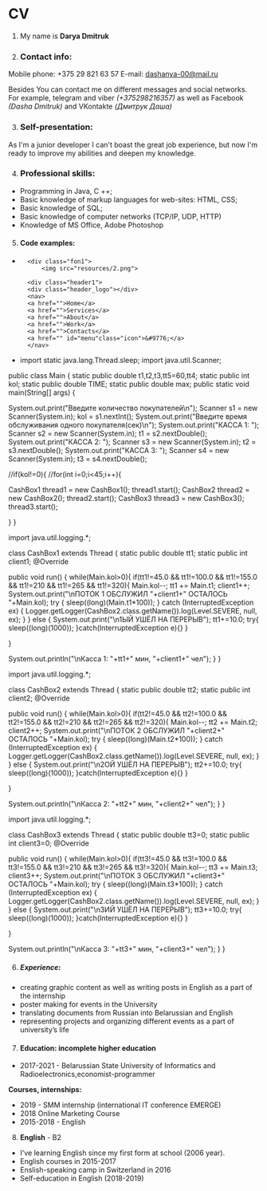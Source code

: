 # CV
1. My name is **Darya Dmitruk**

2. ### Contact info:
Mobile phone: +375 29 821 63 57 
E-mail:  dashanya-00@mail.ru

Besides You can contact me on different messages and social networks.
For example, telegram and viber *(+375298216357)* as well as Facebook *(Dasha Dmitruk)* and VKontakte *(Дмитрук Даша)*

3. ### Self-presentation:
As I'm a junior developer I can't boast the great job experience, but now I'm ready to improve my abilities and deepen my knowledge.

4. ### Professional skills:
* Programming in Java,  C ++; 
* Basic knowledge of markup languages for web-sites: HTML, CSS; 
* Basic knowledge of SQL;
* Basic knowledge of computer networks (TCP/IP, UDP, HTTP)
* Knowledge of MS Office, Adobe Photoshop
5. #### Code examples:
* 
        <div class="fon1">
            <img src="resources/2.png">

        <div class="header1">
        <div class="header_logo"></div>
        <nav>
        <a href="">Home</a>
        <a href="">Services</a>
        <a href="">About</a>
        <a href="">Work</a>
        <a href="">Contacts</a>
        <a href="" id="menu"class="icon">&#9776;</a>
        </nav>
* import static java.lang.Thread.sleep;
import java.util.Scanner;


public class Main { 
static public double t1,t2,t3,tt5=60,tt4; 
static public int kol; 
static public double TIME; 
static public double max; 
public static void main(String[] args) { 

System.out.print("Введите количество покупателей\n"); 
Scanner s1 = new Scanner(System.in); 
kol = s1.nextInt(); 
System.out.print("Введите время обслуживания одного покупателя(сек)\n"); 
System.out.print("КАССА 1: "); 
Scanner s2 = new Scanner(System.in); 
t1 = s2.nextDouble(); 
System.out.print("КАССА 2: "); 
Scanner s3 = new Scanner(System.in); 
t2 = s3.nextDouble(); 
System.out.print("КАССА 3: "); 
Scanner s4 = new Scanner(System.in); 
t3 = s4.nextDouble(); 

//if(kol!=0){ 
//for(int i=0;i<45;i++){ 

CashBox1 thread1 = new CashBox1(); 
thread1.start(); 
CashBox2 thread2 = new CashBox2(); 
thread2.start(); 
CashBox3 thread3 = new CashBox3(); 
thread3.start(); 


}
}




import java.util.logging.*;

class CashBox1 extends Thread { 
static public double tt1; 
static public int client1; 
@Override 

public void run() { 
while(Main.kol>0){ 
if(tt1!=45.0 && tt1!=100.0 && tt1!=155.0 && tt1!=210 && tt1!=265 && tt1!=320){ 
Main.kol--; 
tt1 += Main.t1; 
client1++; 
System.out.print("\nПОТОК 1 ОБСЛУЖИЛ "+client1+" ОСТАЛОСЬ "+Main.kol); 
try {
        sleep((long)(Main.t1*100));
    } catch (InterruptedException ex) {
        Logger.getLogger(CashBox2.class.getName()).log(Level.SEVERE, null, ex);
    }
}
else {
    System.out.print("\n1ЫЙ УШЁЛ НА ПЕРЕРЫВ");
    tt1+=10.0;
    try{ 
    sleep((long)(1000)); 
}catch(InterruptedException e){} 
} 
    
}


System.out.println("\nКасса 1: "+tt1+" мин, "+client1+" чел");
}
} 




import java.util.logging.*;

class CashBox2 extends Thread { 
static public double tt2; 
static public int client2;
@Override 

public void run() { 
while(Main.kol>0){ 
if(tt2!=45.0 && tt2!=100.0 && tt2!=155.0 && tt2!=210 && tt2!=265 && tt2!=320){ 
Main.kol--; 
tt2 += Main.t2; 
client2++; 
System.out.print("\nПОТОК 2 ОБСЛУЖИЛ "+client2+" ОСТАЛОСЬ "+Main.kol); 
try {
        sleep((long)(Main.t2*100));
    } catch (InterruptedException ex) {
        Logger.getLogger(CashBox2.class.getName()).log(Level.SEVERE, null, ex);
    }
}
else {
    System.out.print("\n2ОЙ УШЁЛ НА ПЕРЕРЫВ");
    tt2+=10.0;
    try{ 
    sleep((long)(1000)); 
}catch(InterruptedException e){} 
} 
    
}


System.out.println("\nКасса 2: "+tt2+" мин, "+client2+" чел");
}
} 





import java.util.logging.*;

class CashBox3 extends Thread { 
static public double tt3=0; 
static public int client3=0; 
@Override 

public void run() { 
while(Main.kol>0){ 
if(tt3!=45.0 && tt3!=100.0 && tt3!=155.0 && tt3!=210 && tt3!=265 && tt3!=320){ 
Main.kol--; 
tt3 += Main.t3; 
client3++; 
System.out.print("\nПОТОК 3 ОБСЛУЖИЛ "+client3+" ОСТАЛОСЬ "+Main.kol); 
try {
        sleep((long)(Main.t3*100));
    } catch (InterruptedException ex) {
        Logger.getLogger(CashBox2.class.getName()).log(Level.SEVERE, null, ex);
    }
}
else {
    System.out.print("\n3ИЙ УШЁЛ НА ПЕРЕРЫВ");
    tt3+=10.0;
    try{ 
    sleep((long)(1000)); 
}catch(InterruptedException e){} 
} 
    
}


System.out.println("\nКасса 3: "+tt3+" мин, "+client3+" чел");
}
} 

6. ##### Experience:
-   creating graphic content as well as writing posts in English as a part of the internship
-	poster making for events in the University
-	translating documents from Russian into Belarussian and English
-	representing projects and organizing different events as a part of university’s life

7. #### Education: incomplete higher education
- 2017-2021	- Belarussian State University of Informatics and Radioelectronics,economist-programmer

**Courses, internships:**
- 2019 - SMM internship (international IT conference EMERGE)
- 2018 Online Marketing Course
- 2015-2018 - English	

8. **English** - B2
- I've learning English since my first form at school (2006 year). 
- English courses in 2015-2017
- Enslish-speaking camp in Switzerland in 2016
- Self-education in English (2018-2019)